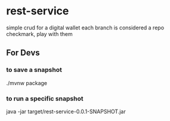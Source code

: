 # rest-service

simple crud for a digital wallet
each branch is considered a repo checkmark, play with them


## For Devs

### to save a snapshot

./mvnw package

### to run a specific snapshot

java -jar target/rest-service-0.0.1-SNAPSHOT.jar
